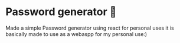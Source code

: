 
# Password generator 🔑
Made a simple Password generator using react for personal uses
it is basically made to use as a webaspp for my personal use:)


